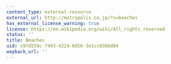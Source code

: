 ```yaml
---
content_type: external-resource
external_url: http://metropolis.co.jp/?s=beaches
has_external_license_warning: true
license: https://en.wikipedia.org/wiki/All_rights_reserved
status: ''
title: Beaches
uid: c97d559c-7493-4224-8d56-3e1cc038bd04
wayback_url: ''
---
```

